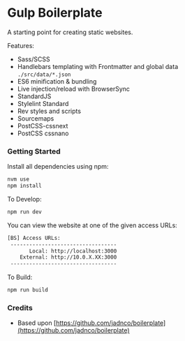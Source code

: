 # Gulp Boilerplate

A starting point for creating static websites.

Features:
* Sass/SCSS
* Handlebars templating with Frontmatter and global data `./src/data/*.json`
* ES6 minification & bundling
* Live injection/reload with BrowserSync
* StandardJS
* Stylelint Standard
* Rev styles and scripts
* Sourcemaps
* PostCSS-cssnext
* PostCSS cssnano

### Getting Started

Install all dependencies using npm:

```sh
nvm use
npm install
```

To Develop:

```sh
npm run dev
```

You can view the website at one of the given access URLs:

```sh
[BS] Access URLs:
 ----------------------------------
       Local: http://localhost:3000
    External: http://10.0.X.XX:3000
 ----------------------------------
```

To Build:

```sh
npm run build
```

### Credits

- Based upon [https://github.com/jadnco/boilerplate](https://github.com/jadnco/boilerplate)

